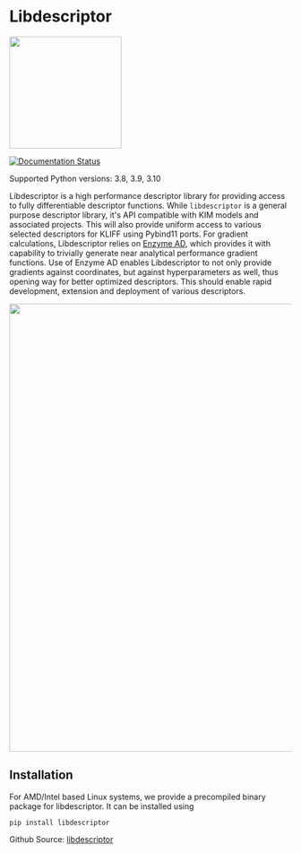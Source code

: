 Libdescriptor 
==============
<img src="https://libdescriptor.readthedocs.io/en/latest/_static/libdescriptor_logo.png" width=200>

[![Documentation Status](https://readthedocs.org/projects/libdescriptor/badge/?version=latest)](https://libdescriptor.readthedocs.io/en/latest/?badge=latest)

Supported Python versions: 3.8, 3.9, 3.10

Libdescriptor is a high performance descriptor library for providing access to fully differentiable descriptor functions.
While `libdescriptor` is a general purpose descriptor library, it's API compatible with KIM models and associated projects.
This will also provide uniform access to various selected descriptors for KLIFF using Pybind11 ports.
For gradient calculations, Libdescriptor relies on [Enzyme AD](https://github.com/EnzymeAD/Enzyme), which provides it with capability to trivially generate near analytical performance gradient functions.
Use of Enzyme AD enables Libdescriptor to not only provide gradients against coordinates, but against hyperparameters as well, thus opening way for better optimized descriptors.
This should enable rapid development, extension and deployment of various descriptors.

<img src="https://libdescriptor.readthedocs.io/en/latest/_images/libdescriptor.svg" width="800">

## Installation
For AMD/Intel based Linux systems, we provide a precompiled binary package for libdescriptor. It can be installed using
```shell
pip install libdescriptor
```

Github Source: [libdescriptor](https://github.com/ipcamit/libdescriptor)

